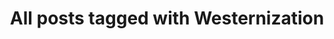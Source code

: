 ---
layout: tag
title: "All posts tagged with Westernization"
permalink: /weblog/tags/westernization/
taxonomy: Westernization
---